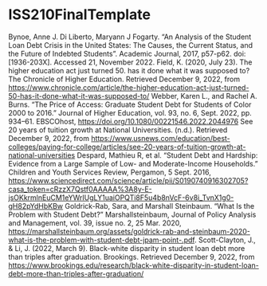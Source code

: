 # ISS210FinalTemplate
Bynoe, Anne J. Di Liberto, Maryann J Fogarty. “An Analysis of the Student Loan Debt Crisis in the United States: The Causes, the Current Status, and the Future of Indebted Students”. Academic Journal, 2017, p57-p62. doi:[1936-203X]. Accessed 21, November 2022.
Field, K. (2020, July 23). The higher education act just turned 50. has it done what it was supposed to? The Chronicle of Higher Education. Retrieved December 9, 2022, from https://www.chronicle.com/article/the-higher-education-act-just-turned-50-has-it-done-what-it-was-supposed-to/ 
Webber, Karen L., and Rachel A. Burns. “The Price of Access: Graduate Student Debt for Students of Color 2000 to 2016.” Journal of Higher Education, vol. 93, no. 6, Sept. 2022, pp. 934–61. EBSCOhost, https://doi.org/10.1080/00221546.2022.2044976
See 20 years of tuition growth at National Universities. (n.d.). Retrieved December 9, 2022, from https://www.usnews.com/education/best-colleges/paying-for-college/articles/see-20-years-of-tuition-growth-at-national-universities 
Despard, Mathieu R, et al. “Student Debt and Hardship: Evidence from a Large Sample of Low- and Moderate-Income Households.” Children and Youth Services Review, Pergamon, 5 Sept. 2016, https://www.sciencedirect.com/science/article/pii/S0190740916302705?casa_token=cRzzX7Qstf0AAAAA%3A8y-E-jsOKkrmlnEuCM1eYWrIUgLY1uaiOPQTi8F5u4b8nVcF-6v8i_TvnX1g0-gH82pYdHbKBw
Goldrick-Rab, Sara, and Marshall Steinbaum. “What Is the Problem with Student Debt?” Marshallsteinbaum, Journal of Policy Analysis and Management, vol. 39, issue no. 2, 25 Mar. 2020, https://marshallsteinbaum.org/assets/goldrick-rab-and-steinbaum-2020-what-is-the-problem-with-student-debt-jpam-point-.pdf.
Scott-Clayton, J., & Li, J. (2022, March 9). Black-white disparity in student loan debt more than triples after graduation. Brookings. Retrieved December 9, 2022, from https://www.brookings.edu/research/black-white-disparity-in-student-loan-debt-more-than-triples-after-graduation/ 




